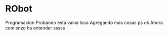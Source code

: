 # RObot
Programacion
Probando esta vaina loca
Agregando mas cosas ps
ok
Ahora comienzo ha entender
sssss